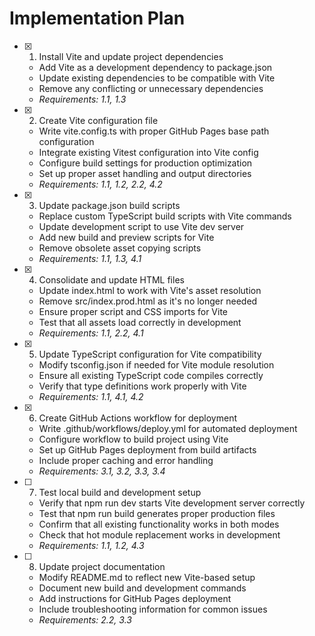 # Implementation Plan

- [x] 1. Install Vite and update project dependencies





  - Add Vite as a development dependency to package.json
  - Update existing dependencies to be compatible with Vite
  - Remove any conflicting or unnecessary dependencies
  - _Requirements: 1.1, 1.3_

- [x] 2. Create Vite configuration file





  - Write vite.config.ts with proper GitHub Pages base path configuration
  - Integrate existing Vitest configuration into Vite config
  - Configure build settings for production optimization
  - Set up proper asset handling and output directories
  - _Requirements: 1.1, 1.2, 2.2, 4.2_

- [x] 3. Update package.json build scripts





  - Replace custom TypeScript build scripts with Vite commands
  - Update development script to use Vite dev server
  - Add new build and preview scripts for Vite
  - Remove obsolete asset copying scripts
  - _Requirements: 1.1, 1.3, 4.1_

- [x] 4. Consolidate and update HTML files





  - Update index.html to work with Vite's asset resolution
  - Remove src/index.prod.html as it's no longer needed
  - Ensure proper script and CSS imports for Vite
  - Test that all assets load correctly in development
  - _Requirements: 1.1, 2.2, 4.1_

- [x] 5. Update TypeScript configuration for Vite compatibility









  - Modify tsconfig.json if needed for Vite module resolution
  - Ensure all existing TypeScript code compiles correctly
  - Verify that type definitions work properly with Vite
  - _Requirements: 1.1, 4.1, 4.2_

- [x] 6. Create GitHub Actions workflow for deployment





  - Write .github/workflows/deploy.yml for automated deployment
  - Configure workflow to build project using Vite
  - Set up GitHub Pages deployment from build artifacts
  - Include proper caching and error handling
  - _Requirements: 3.1, 3.2, 3.3, 3.4_

- [ ] 7. Test local build and development setup
  - Verify that npm run dev starts Vite development server correctly
  - Test that npm run build generates proper production files
  - Confirm that all existing functionality works in both modes
  - Check that hot module replacement works in development
  - _Requirements: 1.1, 1.2, 4.3_

- [ ] 8. Update project documentation
  - Modify README.md to reflect new Vite-based setup
  - Document new build and development commands
  - Add instructions for GitHub Pages deployment
  - Include troubleshooting information for common issues
  - _Requirements: 2.2, 3.3_
